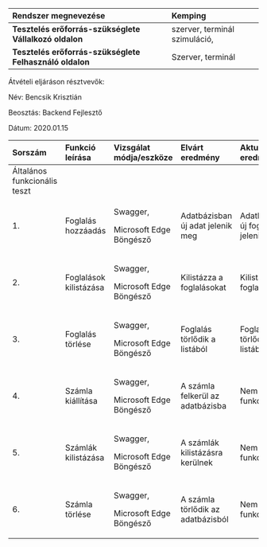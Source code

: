 |**Rendszer megnevezése**|Kemping|
| :- | :- |
|**Tesztelés erőforrás-szükséglete Vállalkozó oldalon**|szerver, terminál szimuláció,|
|**Tesztelés erőforrás-szükséglete Felhasználó oldalon**|Szerver, terminál|

Átvételi eljáráson résztvevők:

Név: Bencsik Krisztián

Beosztás: Backend Fejlesztő

Dátum: 2020.01.15

|**Sorszám**|**Funkció leírása**|**Vizsgálat módja/eszköze**|**Elvárt eredmény**|**Aktuális eredmény**|**Megfelelősség státusza**|
| :-------- | :---------------- | :------------------------ | :---------------- | :------------------ | :----------------------- |
|Általános funkcionális teszt|
|1.|Foglalás hozzáadás|<p>Swagger,</p><p>Microsoft Edge Böngésző</p>|<p>Adatbázisban új adat jelenik meg</p><p></p>|<p>Adatbázisban új foglalás jelenik meg</p><p></p>|Megfelelő|
|2.|Foglalások kilistázása|<p>Swagger,</p><p>Microsoft Edge Böngésző</p>|Kilistázza a foglalásokat|Kilistázza a foglalásokat|Megfelelő|
|3.|Foglalás törlése|<p>Swagger,</p><p>Microsoft Edge Böngésző</p>|Foglalás törlődik a listából|Foglalás törlődik a listából|Megfelelő|
|4.|Számla kiállítása|<p>Swagger,</p><p>Microsoft Edge Böngésző</p>|A számla felkerül az adatbázisba|Nem funkcionál|Sikertelen|
|5.|Számlák kilistázása|<p>Swagger,</p><p>Microsoft Edge Böngésző</p>|A számlák kilistázásra kerülnek|Nem funkcionál|Sikertelen|
|6.|Számla törlése|<p>Swagger,</p><p>Microsoft Edge Böngésző</p>|A számla törlődik az adatbázisból|Nem funkcionál|Sikertelen|